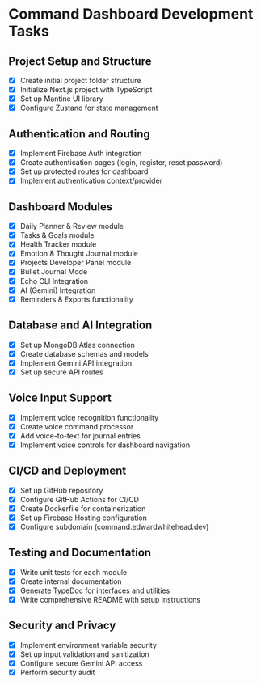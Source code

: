 # Command Dashboard Development Tasks

## Project Setup and Structure
- [x] Create initial project folder structure
- [x] Initialize Next.js project with TypeScript
- [x] Set up Mantine UI library
- [x] Configure Zustand for state management

## Authentication and Routing
- [x] Implement Firebase Auth integration
- [x] Create authentication pages (login, register, reset password)
- [x] Set up protected routes for dashboard
- [x] Implement authentication context/provider

## Dashboard Modules
- [x] Daily Planner & Review module
- [x] Tasks & Goals module
- [x] Health Tracker module
- [x] Emotion & Thought Journal module
- [x] Projects Developer Panel module
- [x] Bullet Journal Mode
- [x] Echo CLI Integration
- [x] AI (Gemini) Integration
- [x] Reminders & Exports functionality

## Database and AI Integration
- [x] Set up MongoDB Atlas connection
- [x] Create database schemas and models
- [x] Implement Gemini API integration
- [x] Set up secure API routes

## Voice Input Support
- [x] Implement voice recognition functionality
- [x] Create voice command processor
- [x] Add voice-to-text for journal entries
- [x] Implement voice controls for dashboard navigation

## CI/CD and Deployment
- [x] Set up GitHub repository
- [x] Configure GitHub Actions for CI/CD
- [x] Create Dockerfile for containerization
- [x] Set up Firebase Hosting configuration
- [x] Configure subdomain (command.edwardwhitehead.dev)

## Testing and Documentation
- [x] Write unit tests for each module
- [x] Create internal documentation
- [x] Generate TypeDoc for interfaces and utilities
- [x] Write comprehensive README with setup instructions

## Security and Privacy
- [x] Implement environment variable security
- [x] Set up input validation and sanitization
- [x] Configure secure Gemini API access
- [x] Perform security audit
